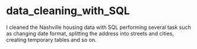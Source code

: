 # data_cleaning_with_SQL
I cleaned the Nashville housing data with SQL performing several task such as changing date format, splitting the address into streets and cities, creating temporary tables and so on.